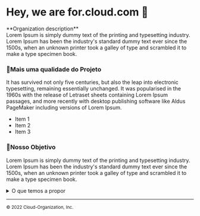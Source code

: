 # Hey, we are for.cloud.com 👋

<p>**Organization description**<br>
Lorem Ipsum is simply dummy text of the printing and typesetting industry. Lorem Ipsum has been the industry's standard dummy text ever since the 1500s, when an unknown printer took a galley of type and scrambled it to make a type specimen book.
</p>

### :hibiscus:Mais uma qualidade do Projeto
It has survived not only five centuries, but also the leap into electronic typesetting, remaining essentially unchanged. It was popularised in the 1960s with the release of Letraset sheets containing Lorem Ipsum passages, and more recently with desktop publishing software like Aldus PageMaker including versions of Lorem Ipsum.

 - Item 1
 - Item 2
 - Item 3

### :hibiscus:Nosso Objetivo

Lorem Ipsum is simply dummy text of the printing and typesetting industry. Lorem Ipsum has been the industry's standard dummy text ever since the 1500s, when an unknown printer took a galley of type and scrambled it to make a type specimen book.


<details>
    <summary>O que temos a propor</summary>
    <br>
    <ul>
        <li>Item 1</li>
        <li>Item 2
            <ul>
                <li>Sub item2.1</li>
                <li>Sub item2.2</li>
                <li>Sub iten2.3</li>
            </ul>
        </li>
        <li>Item 3</li>    
    </ul>
</details>

---

<sub>© 2022 Cloud-Organization, Inc.</sub>

<!-- 
Made with 
🖤
🙇‍♂️🎤⬇️
-->